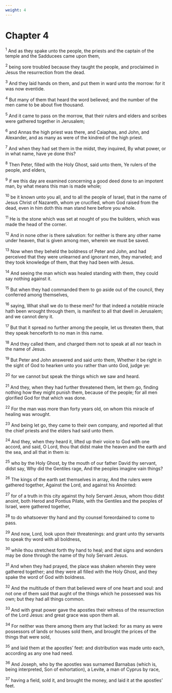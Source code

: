 ```yaml
---
weight: 4
---
```


# Chapter 4

<sup>1</sup> And as they spake unto the people, the priests and the captain of the temple and the Sadducees came upon them, 

<sup>2</sup> being sore troubled because they taught the people, and proclaimed in Jesus the resurrection from the dead. 

<sup>3</sup> And they laid hands on them, and put them in ward unto the morrow: for it was now eventide. 

<sup>4</sup> But many of them that heard the word believed; and the number of the men came to be about five thousand. 

<sup>5</sup> And it came to pass on the morrow, that their rulers and elders and scribes were gathered together in Jerusalem; 

<sup>6</sup> and Annas the high priest was there, and Caiaphas, and John, and Alexander, and as many as were of the kindred of the high priest. 

<sup>7</sup> And when they had set them in the midst, they inquired, By what power, or in what name, have ye done this? 

<sup>8</sup> Then Peter, filled with the Holy Ghost, said unto them, Ye rulers of the people, and elders, 

<sup>9</sup> if we this day are examined concerning a good deed done to an impotent man, by what means this man is made whole; 

<sup>10</sup> be it known unto you all, and to all the people of Israel, that in the name of Jesus Christ of Nazareth, whom ye crucified, whom God raised from the dead, even in him doth this man stand here before you whole. 

<sup>11</sup> He is the stone which was set at nought of you the builders, which was made the head of the corner. 

<sup>12</sup> And in none other is there salvation: for neither is there any other name under heaven, that is given among men, wherein we must be saved. 

<sup>13</sup> Now when they beheld the boldness of Peter and John, and had perceived that they were unlearned and ignorant men, they marveled; and they took knowledge of them, that they had been with Jesus. 

<sup>14</sup> And seeing the man which was healed standing with them, they could say nothing against it. 

<sup>15</sup> But when they had commanded them to go aside out of the council, they conferred among themselves, 

<sup>16</sup> saying, What shall we do to these men? for that indeed a notable miracle hath been wrought through them, is manifest to all that dwell in Jerusalem; and we cannot deny it. 

<sup>17</sup> But that it spread no further among the people, let us threaten them, that they speak henceforth to no man in this name. 

<sup>18</sup> And they called them, and charged them not to speak at all nor teach in the name of Jesus. 

<sup>19</sup> But Peter and John answered and said unto them, Whether it be right in the sight of God to hearken unto you rather than unto God, judge ye: 

<sup>20</sup> for we cannot but speak the things which we saw and heard. 

<sup>21</sup> And they, when they had further threatened them, let them go, finding nothing how they might punish them, because of the people; for all men glorified God for that which was done. 

<sup>22</sup> For the man was more than forty years old, on whom this miracle of healing was wrought. 

<sup>23</sup> And being let go, they came to their own company, and reported all that the chief priests and the elders had said unto them. 

<sup>24</sup> And they, when they heard it, lifted up their voice to God with one accord, and said, O Lord, thou that didst make the heaven and the earth and the sea, and all that in them is: 

<sup>25</sup> who by the Holy Ghost, by the mouth of our father David thy servant, didst say, Why did the Gentiles rage, And the peoples imagine vain things? 

<sup>26</sup> The kings of the earth set themselves in array, And the rulers were gathered together, Against the Lord, and against his Anointed: 

<sup>27</sup> for of a truth in this city against thy holy Servant Jesus, whom thou didst anoint, both Herod and Pontius Pilate, with the Gentiles and the peoples of Israel, were gathered together, 

<sup>28</sup> to do whatsoever thy hand and thy counsel foreordained to come to pass. 

<sup>29</sup> And now, Lord, look upon their threatenings: and grant unto thy servants to speak thy word with all boldness, 

<sup>30</sup> while thou stretchest forth thy hand to heal; and that signs and wonders may be done through the name of thy holy Servant Jesus. 

<sup>31</sup> And when they had prayed, the place was shaken wherein they were gathered together; and they were all filled with the Holy Ghost, and they spake the word of God with boldness. 

<sup>32</sup> And the multitude of them that believed were of one heart and soul: and not one of them said that aught of the things which he possessed was his own; but they had all things common. 

<sup>33</sup> And with great power gave the apostles their witness of the resurrection of the Lord Jesus: and great grace was upon them all. 

<sup>34</sup> For neither was there among them any that lacked: for as many as were possessors of lands or houses sold them, and brought the prices of the things that were sold, 

<sup>35</sup> and laid them at the apostles’ feet: and distribution was made unto each, according as any one had need. 

<sup>36</sup> And Joseph, who by the apostles was surnamed Barnabas (which is, being interpreted, Son of exhortation), a Levite, a man of Cyprus by race, 

<sup>37</sup> having a field, sold it, and brought the money, and laid it at the apostles’ feet. 


